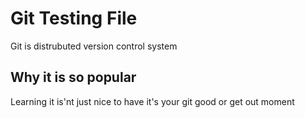 # Git Testing File

Git is distrubuted version control system

## Why it is so popular

Learning it is'nt just nice to have it's your git good or get out moment
